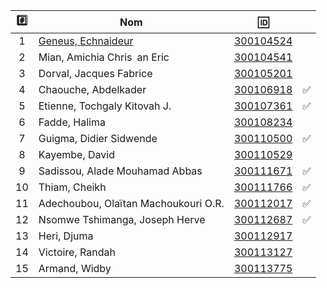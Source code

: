 

| :hash: | Nom                                                           | :id:                   |                    |
|:------:|---------------------------------------------------------------|------------------------|--------------------|
|  1     | [Geneus, Echnaideur](https://github.com/Echnaideurgeneus)     | [300104524](300104524) |                    | 
|  2     | Mian, Amichia Chris an Eric          | [300104541](300104541) |                    |  
|  3     | Dorval, Jacques Fabrice              | [300105201](300105201) |                    |
|  4     | Chaouche, Abdelkader                 | [300106918](300106918) | :white_check_mark: |
|  5     | Etienne, Tochgaly Kitovah J.         | [300107361](300107361) | :white_check_mark: |
|  6     | Fadde, Halima                        | [300108234](300108234) |                    |
|  7     | Guigma, Didier Sidwende              | [300110500](300110500) | :white_check_mark: |
|  8     | Kayembe, David                       | [300110529](300110529) |                    |
|  9     | Sadissou, Alade Mouhamad Abbas       | [300111671](300111671) | :white_check_mark: |
| 10     | Thiam, Cheikh                        | [300111766](300111766) | :white_check_mark: |
| 11     | Adechoubou, Olaïtan Machoukouri O.R. | [300112017](300112017) | :white_check_mark: |
| 12     | Nsomwe Tshimanga, Joseph Herve       | [300112687](300112687) | :white_check_mark: |
| 13     | Heri, Djuma                          | [300112917](300112917) |                    |
| 14     | Victoire, Randah                     | [300113127](300113127) |                    |
| 15     | Armand, Widby                        | [300113775](300113775) |                    |
